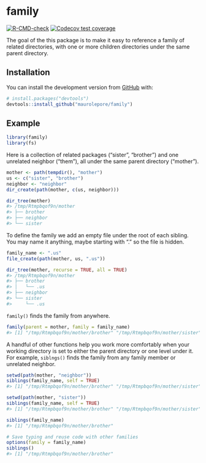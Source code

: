 
<!-- README.md is generated from README.Rmd. Please edit that file -->

# family

<!-- badges: start -->

[![R-CMD-check](https://github.com/maurolepore/family/workflows/R-CMD-check/badge.svg)](https://github.com/maurolepore/family/actions)
[![Codecov test
coverage](https://codecov.io/gh/maurolepore/family/branch/master/graph/badge.svg)](https://codecov.io/gh/maurolepore/family?branch=master)
<!-- badges: end -->

The goal of the this package is to make it easy to reference a family of
related directories, with one or more children directories under the
same parent directory.

## Installation

You can install the development version from
[GitHub](https://github.com/) with:

``` r
# install.packages("devtools")
devtools::install_github("maurolepore/family")
```

## Example

``` r
library(family)
library(fs)
```

Here is a collection of related packages (“sister”, “brother”) and one
unrelated neighbor (“them”), all under the same parent directory
(“mother”).

``` r
mother <- path(tempdir(), "mother")
us <- c("sister", "brother")
neighbor <- "neighbor"
dir_create(path(mother, c(us, neighbor)))

dir_tree(mother)
#> /tmp/Rtmpbqof9n/mother
#> ├── brother
#> ├── neighbor
#> └── sister
```

To define the family we add an empty file under the root of each
sibling. You may name it anything, maybe starting with “.” so the file
is hidden.

``` r
family_name <- ".us"
file_create(path(mother, us, ".us"))

dir_tree(mother, recurse = TRUE, all = TRUE)
#> /tmp/Rtmpbqof9n/mother
#> ├── brother
#> │   └── .us
#> ├── neighbor
#> └── sister
#>     └── .us
```

`family()` finds the family from anywhere.

``` r
family(parent = mother, family = family_name)
#> [1] "/tmp/Rtmpbqof9n/mother/brother" "/tmp/Rtmpbqof9n/mother/sister"
```

A handful of other functions help you work more comfortably when your
working directory is set to either the parent directory or one level
under it. For example, `siblngs()` finds the family from any family
member or unrelated neighbor.

``` r
setwd(path(mother, "neighbor"))
siblings(family_name, self = TRUE)
#> [1] "/tmp/Rtmpbqof9n/mother/brother" "/tmp/Rtmpbqof9n/mother/sister"

setwd(path(mother, "sister"))
siblings(family_name, self = TRUE)
#> [1] "/tmp/Rtmpbqof9n/mother/brother" "/tmp/Rtmpbqof9n/mother/sister"

siblings(family_name)
#> [1] "/tmp/Rtmpbqof9n/mother/brother"

# Save typing and reuse code with other families
options(family = family_name)
siblings()
#> [1] "/tmp/Rtmpbqof9n/mother/brother"
```
